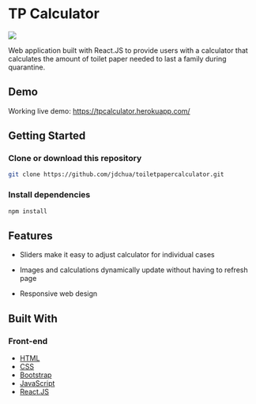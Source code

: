 # TP Calculator
<img src="https://i1.lensdump.com/i/jsG5IK.png">

Web application built with React.JS to provide users with a calculator that calculates the amount of toilet paper needed to last a family during quarantine.

## Demo
Working live demo: https://tpcalculator.herokuapp.com/

## Getting Started

### Clone or download this repository
```sh
git clone https://github.com/jdchua/toiletpapercalculator.git
```

### Install dependencies
```sh
npm install
```

## Features

* Sliders make it easy to adjust calculator for individual cases

* Images and calculations dynamically update without having to refresh page
  
* Responsive web design

## Built With
### Front-end
* [HTML](https://developer.mozilla.org/en-US/docs/Learn/HTML)
* [CSS](https://developer.mozilla.org/en-US/docs/Web/CSS/CSS3)
* [Bootstrap](https://getbootstrap.com/docs/3.3/)
* [JavaScript](https://developer.mozilla.org/en-US/docs/Web/JavaScript)
* [React.JS](https://reactjs.org/)